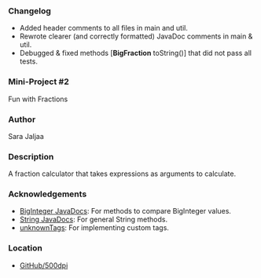 ### Changelog
- Added header comments to all files in main and util.
- Rewrote clearer (and correctly formatted) JavaDoc comments in main & util.
- Debugged & fixed methods [**BigFraction** toString()] that did not pass all tests.

### Mini-Project #2
Fun with Fractions 

### Author
Sara Jaljaa

### Description
A fraction calculator that takes expressions as arguments to calculate.

### Acknowledgements 
- [BigInteger JavaDocs](https://docs.oracle.com/javase/8/docs/api/java/math/BigInteger.html):
For methods to compare BigInteger values.
- [String JavaDocs](https://checkstyle.org/checks/javadoc/javadoctype.html#JavadocType): 
For general String methods.
- [unknownTags](https://checkstyle.org/checks/javadoc/javadoctype.html#JavadocType):
For implementing custom tags.

### Location 
- [GitHub/500dpi](https://github.com/500dpi/fun-with-fractions)